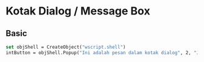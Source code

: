 # Kotak Dialog / Message Box

## Basic

```vb
set objShell = CreateObject("wscript.shell")
intButton = objShell.Popup("Ini adalah pesan dalam kotak dialog", 2, "Judul Kotak Dialog", vbInformation + VbMsgBoxSetForeground + vbSystemModal)
```
